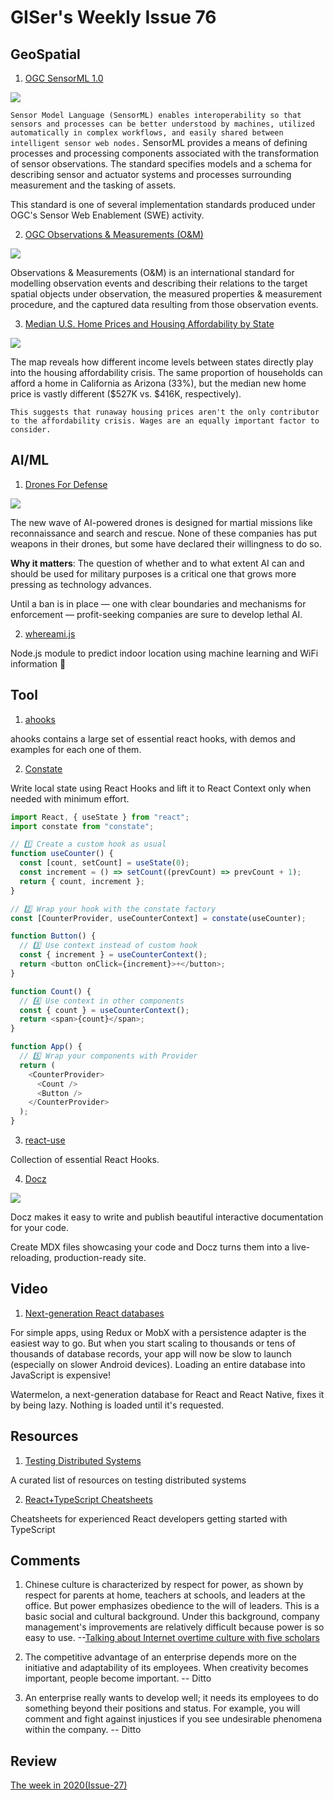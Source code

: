 # GISer's Weekly Issue 76

## GeoSpatial

1. [OGC SensorML 1.0](https://www.ogc.org/standards/sensorml)

![](https://image.slidesharecdn.com/ogcswe-161031184642/95/ogc-sensor-web-enablement-sos-20-sensorml-and-waterml-11-638.jpg?cb=1477939706)

`Sensor Model Language (SensorML) enables interoperability so that sensors and processes can be better understood by machines, utilized automatically in complex workflows, and easily shared between intelligent sensor web nodes.` SensorML provides a means of defining processes and processing components associated with the transformation of sensor observations. The standard specifies models and a schema for describing sensor and actuator systems and processes surrounding measurement and the tasking of assets.

This standard is one of several implementation standards produced under OGC's Sensor Web Enablement (SWE) activity.

2. [OGC Observations & Measurements (O&M)](https://www.ogc.org/standards/om)

![](https://52north.github.io/sensor-web-tutorial/images/om1.png)

Observations & Measurements (O&M) is an international standard for modelling observation events and describing their relations to the target spatial objects under observation, the measured properties & measurement procedure, and the captured data resulting from those observation events.

3. [Median U.S. Home Prices and Housing Affordability by State](https://howmuch.net/articles/home-affordability-in-the-US)

![](https://mcusercontent.com/ade2e597d8d15fe8000778fd6/_compresseds/6a10ffcf-7cc5-45d0-9d08-b4b972be31a9.jpg)

The map reveals how different income levels between states directly play into the housing affordability crisis. The same proportion of households can afford a home in California as Arizona (33%), but the median new home price is vastly different ($527K vs. $416K, respectively).

`This suggests that runaway housing prices aren't the only contributor to the affordability crisis. Wages are an equally important factor to consider.`

## AI/ML

1. [Drones For Defense ](https://www.deeplearning.ai/the-batch/issue-82/)

![](https://www.deeplearning.ai/wp-content/uploads/2021/03/MILITARY.gif)

The new wave of AI-powered drones is designed for martial missions like reconnaissance and search and rescue. None of these companies has put weapons in their drones, but some have declared their willingness to do so.

**Why it matters**: The question of whether and to what extent AI can and should be used for military purposes is a critical one that grows more pressing as technology advances.

Until a ban is in place — one with clear boundaries and mechanisms for enforcement — profit-seeking companies are sure to develop lethal AI.

2. [whereami.js](https://github.com/charliegerard/whereami.js)

Node.js module to predict indoor location using machine learning and WiFi information 📶

## Tool

1. [ahooks](https://github.com/alibaba/hooks)

ahooks contains a large set of essential react hooks, with demos and examples for each one of them.

2. [Constate](https://github.com/diegohaz/constate)

Write local state using React Hooks and lift it to React Context only when needed with minimum effort.

```js
import React, { useState } from "react";
import constate from "constate";

// 1️⃣ Create a custom hook as usual
function useCounter() {
  const [count, setCount] = useState(0);
  const increment = () => setCount((prevCount) => prevCount + 1);
  return { count, increment };
}

// 2️⃣ Wrap your hook with the constate factory
const [CounterProvider, useCounterContext] = constate(useCounter);

function Button() {
  // 3️⃣ Use context instead of custom hook
  const { increment } = useCounterContext();
  return <button onClick={increment}>+</button>;
}

function Count() {
  // 4️⃣ Use context in other components
  const { count } = useCounterContext();
  return <span>{count}</span>;
}

function App() {
  // 5️⃣ Wrap your components with Provider
  return (
    <CounterProvider>
      <Count />
      <Button />
    </CounterProvider>
  );
}
```

3. [react-use](https://github.com/streamich/react-use)

Collection of essential React Hooks.

4. [Docz](https://github.com/doczjs/docz/)

![](https://camo.githubusercontent.com/1519edd8f649bad5c0a7917e9d57bdaf84b5f284fe041fe13f6eca7823cdf424/68747470733a2f2f63646e2d7374642e64707263646e2e6e65742f66696c65732f6163635f3634393635312f533259434944)

Docz makes it easy to write and publish beautiful interactive documentation for your code.

Create MDX files showcasing your code and Docz turns them into a live-reloading, production-ready site.

## Video

1. [Next-generation React databases](https://www.youtube.com/watch?v=UlZ1QnFF4Cw)

For simple apps, using Redux or MobX with a persistence adapter is the easiest way to go. But when you start scaling to thousands or tens of thousands of database records, your app will now be slow to launch (especially on slower Android devices). Loading an entire database into JavaScript is expensive!

Watermelon, a next-generation database for React and React Native, fixes it by being lazy. Nothing is loaded until it's requested.

## Resources

1. [Testing Distributed Systems](https://github.com/asatarin/testing-distributed-systems)

A curated list of resources on testing distributed systems

2. [React+TypeScript Cheatsheets](https://github.com/typescript-cheatsheets/react)

Cheatsheets for experienced React developers getting started with TypeScript

## Comments

1.  Chinese culture is characterized by respect for power, as shown by respect for parents at home, teachers at schools, and leaders at the office. But power emphasizes obedience to the will of leaders. This is a basic social and cultural background. Under this background, company management's improvements are relatively difficult because power is so easy to use. --[Talking about Internet overtime culture with five scholars](https://mp.weixin.qq.com/s/4kN65Eu_mYKmC-GLig082g)

2.  The competitive advantage of an enterprise depends more on the initiative and adaptability of its employees. When creativity becomes important, people become important.
    -- Ditto

3.  An enterprise really wants to develop well; it needs its employees to do something beyond their positions and status. For example, you will comment and fight against injustices if you see undesirable phenomena within the company.
    -- Ditto

## Review

[The week in 2020(Issue-27)](https://github.com/lkcozy/weekly/blob/master/docs/issue-27.md)
